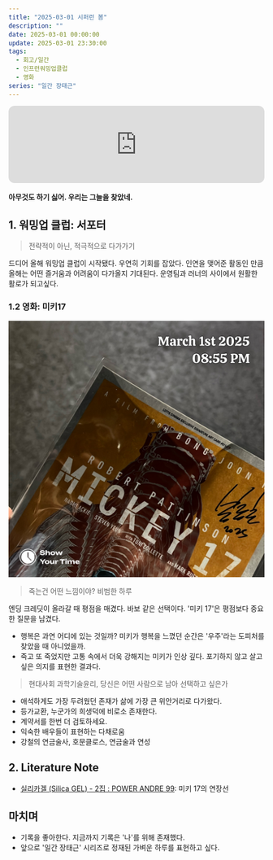 ```yaml
---
title: "2025-03-01 시퍼런 봄"
description: ""
date: 2025-03-01 00:00:00
update: 2025-03-01 23:30:00
tags:
  - 회고/일간
  - 인프런워밍업클럽
  - 영화
series: "일간 장태근" 
---
```


<iframe style="border-radius:12px" src="https://open.spotify.com/embed/track/4644JaCBBX7EpiZY1XXJaW?utm_source=generator" width="100%" height="152" frameBorder="0" allowfullscreen="" allow="autoplay; clipboard-write; encrypted-media; fullscreen; picture-in-picture" loading="lazy"></iframe>

**아무것도 하기 싫어. 우리는 그늘을 찾았네.**

## 1. 워밍업 클럽: 서포터

> 전략적이 아닌, 적극적으로 다가가기

드디어 올해 워밍업 클럽이 시작됐다. 우연히 기회를 잡았다. 인연을 맺어준 활동인 만큼 올해는 어떤 즐거움과 어려움이 다가올지 기대된다. 운영팀과 러너의 사이에서 원활한 활로가 되고싶다.

### 1.2 영화: 미키17

![봉준호 '미키 17'](mickey-17.JPG)

> 죽는건 어떤 느낌이야? 비범한 하루

엔딩 크레딧이 올라갈 때 평점을 매겼다. 바보 같은 선택이다. '미키 17'은 평점보다 중요한 질문을 남겼다.

- 행복은 과연 어디에 있는 것일까? 미키가 행복을 느꼈던 순간은 '우주'라는 도피처를 찾았을 때 아니었을까.
- 죽고 또 죽었지만 고통 속에서 더욱 강해지는 미키가 인상 깊다. 포기하지 않고 살고 싶은 의지를 표현한 결과다.

> 현대사회 과학기술윤리, 당신은 어떤 사람으로 남아 선택하고 싶은가

- 애석하게도 가장 두려웠던 존재가 삶에 가장 큰 위안거리로 다가왔다.
- 등가교환, 누군가의 희생덕에 비로소 존재한다.
- 계약서를 한번 더 검토하세요.
- 익숙한 배우들이 표현하는 다채로움
- 강철의 연금술사, 호문클로스, 연금술과 연성

## 2. Literature Note

- [실리카겔 (Silica GEL) - 2집 : POWER ANDRE 99](https://www.yes24.com/Product/Goods/124520301): 미키 17의 연장선

## 마치며

- 기록을 좋아한다. 지금까지 기록은 '나'를 위해 존재했다.
- 앞으로 '일간 장태근' 시리즈로 정재된 가벼운 하루를 표현하고 싶다.
